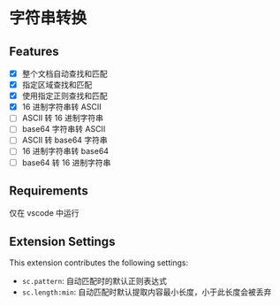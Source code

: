 # 字符串转换

## Features

- [x] 整个文档自动查找和匹配
- [x] 指定区域查找和匹配
- [x] 使用指定正则查找和匹配
- [x] 16 进制字符串转 ASCII
- [ ] ASCII 转 16 进制字符串
- [ ] base64 字符串转 ASCII
- [ ] ASCII 转 base64 字符串
- [ ] 16 进制字符串转 base64
- [ ] base64 转 16 进制字符串

## Requirements

仅在 vscode 中运行

## Extension Settings

This extension contributes the following settings:

- `sc.pattern`: 自动匹配时的默认正则表达式
- `sc.length:min`: 自动匹配时默认提取内容最小长度，小于此长度会被丢弃
